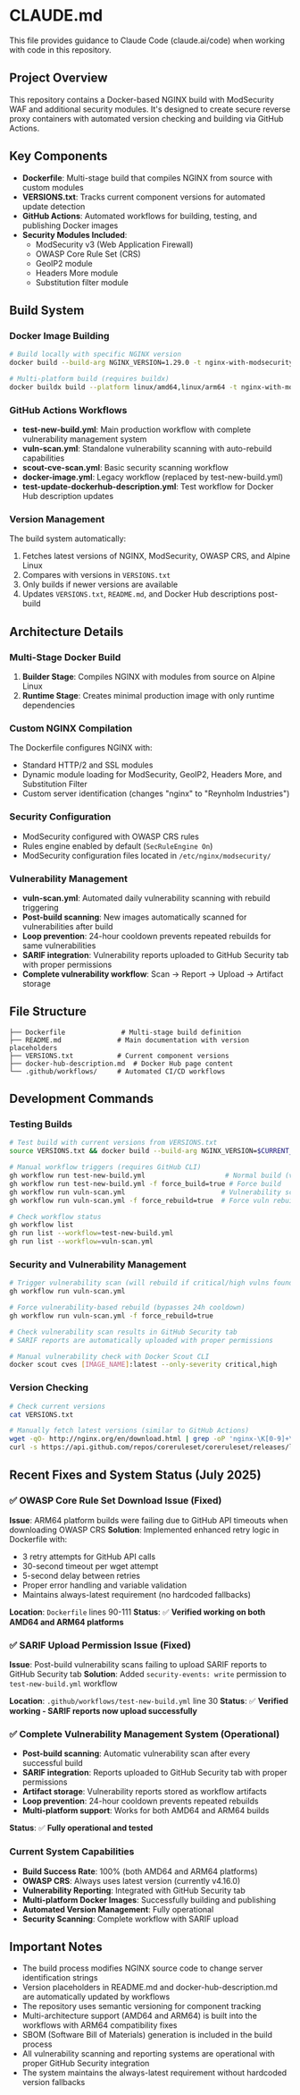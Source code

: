 # CLAUDE.md

This file provides guidance to Claude Code (claude.ai/code) when working with code in this repository.

## Project Overview

This repository contains a Docker-based NGINX build with ModSecurity WAF and additional security modules. It's designed to create secure reverse proxy containers with automated version checking and building via GitHub Actions.

## Key Components

- **Dockerfile**: Multi-stage build that compiles NGINX from source with custom modules
- **VERSIONS.txt**: Tracks current component versions for automated update detection
- **GitHub Actions**: Automated workflows for building, testing, and publishing Docker images
- **Security Modules Included**:
  - ModSecurity v3 (Web Application Firewall)
  - OWASP Core Rule Set (CRS)
  - GeoIP2 module
  - Headers More module
  - Substitution filter module

## Build System

### Docker Image Building
```bash
# Build locally with specific NGINX version
docker build --build-arg NGINX_VERSION=1.29.0 -t nginx-with-modsecurity .

# Multi-platform build (requires buildx)
docker buildx build --platform linux/amd64,linux/arm64 -t nginx-with-modsecurity .
```

### GitHub Actions Workflows
- **test-new-build.yml**: Main production workflow with complete vulnerability management system
- **vuln-scan.yml**: Standalone vulnerability scanning with auto-rebuild capabilities
- **scout-cve-scan.yml**: Basic security scanning workflow
- **docker-image.yml**: Legacy workflow (replaced by test-new-build.yml)
- **test-update-dockerhub-description.yml**: Test workflow for Docker Hub description updates

### Version Management
The build system automatically:
1. Fetches latest versions of NGINX, ModSecurity, OWASP CRS, and Alpine Linux
2. Compares with versions in `VERSIONS.txt`
3. Only builds if newer versions are available
4. Updates `VERSIONS.txt`, `README.md`, and Docker Hub descriptions post-build

## Architecture Details

### Multi-Stage Docker Build
1. **Builder Stage**: Compiles NGINX with modules from source on Alpine Linux
2. **Runtime Stage**: Creates minimal production image with only runtime dependencies

### Custom NGINX Compilation
The Dockerfile configures NGINX with:
- Standard HTTP/2 and SSL modules
- Dynamic module loading for ModSecurity, GeoIP2, Headers More, and Substitution Filter
- Custom server identification (changes "nginx" to "Reynholm Industries")

### Security Configuration
- ModSecurity configured with OWASP CRS rules
- Rules engine enabled by default (`SecRuleEngine On`)
- ModSecurity configuration files located in `/etc/nginx/modsecurity/`

### Vulnerability Management
- **vuln-scan.yml**: Automated daily vulnerability scanning with rebuild triggering
- **Post-build scanning**: New images automatically scanned for vulnerabilities after build
- **Loop prevention**: 24-hour cooldown prevents repeated rebuilds for same vulnerabilities
- **SARIF integration**: Vulnerability reports uploaded to GitHub Security tab with proper permissions
- **Complete vulnerability workflow**: Scan → Report → Upload → Artifact storage

## File Structure
```
├── Dockerfile              # Multi-stage build definition
├── README.md              # Main documentation with version placeholders
├── VERSIONS.txt           # Current component versions
├── docker-hub-description.md  # Docker Hub page content
└── .github/workflows/     # Automated CI/CD workflows
```

## Development Commands

### Testing Builds
```bash
# Test build with current versions from VERSIONS.txt
source VERSIONS.txt && docker build --build-arg NGINX_VERSION=$CURRENT_NGINX_VERSION .

# Manual workflow triggers (requires GitHub CLI)
gh workflow run test-new-build.yml                    # Normal build (version check)
gh workflow run test-new-build.yml -f force_build=true # Force build
gh workflow run vuln-scan.yml                        # Vulnerability scan + rebuild
gh workflow run vuln-scan.yml -f force_rebuild=true  # Force vuln rebuild

# Check workflow status
gh workflow list
gh run list --workflow=test-new-build.yml
gh run list --workflow=vuln-scan.yml
```

### Security and Vulnerability Management
```bash
# Trigger vulnerability scan (will rebuild if critical/high vulns found)
gh workflow run vuln-scan.yml

# Force vulnerability-based rebuild (bypasses 24h cooldown)
gh workflow run vuln-scan.yml -f force_rebuild=true

# Check vulnerability scan results in GitHub Security tab
# SARIF reports are automatically uploaded with proper permissions

# Manual vulnerability check with Docker Scout CLI
docker scout cves [IMAGE_NAME]:latest --only-severity critical,high
```

### Version Checking
```bash
# Check current versions
cat VERSIONS.txt

# Manually fetch latest versions (similar to GitHub Actions)
wget -qO- http://nginx.org/en/download.html | grep -oP 'nginx-\K[0-9]+\.[0-9]+\.[0-9]+' | head -1
curl -s https://api.github.com/repos/coreruleset/coreruleset/releases/latest | grep -oP '"tag_name": "\K(.*)(?=")'
```

## Recent Fixes and System Status (July 2025)

### ✅ OWASP Core Rule Set Download Issue (Fixed)
**Issue**: ARM64 platform builds were failing due to GitHub API timeouts when downloading OWASP CRS
**Solution**: Implemented enhanced retry logic in Dockerfile with:
- 3 retry attempts for GitHub API calls
- 30-second timeout per wget attempt
- 5-second delay between retries
- Proper error handling and variable validation
- Maintains always-latest requirement (no hardcoded fallbacks)

**Location**: `Dockerfile` lines 90-111
**Status**: ✅ **Verified working on both AMD64 and ARM64 platforms**

### ✅ SARIF Upload Permission Issue (Fixed)
**Issue**: Post-build vulnerability scans failing to upload SARIF reports to GitHub Security tab
**Solution**: Added `security-events: write` permission to `test-new-build.yml` workflow

**Location**: `.github/workflows/test-new-build.yml` line 30
**Status**: ✅ **Verified working - SARIF reports now upload successfully**

### ✅ Complete Vulnerability Management System (Operational)
- **Post-build scanning**: Automatic vulnerability scan after every successful build
- **SARIF integration**: Reports uploaded to GitHub Security tab with proper permissions
- **Artifact storage**: Vulnerability reports stored as workflow artifacts
- **Loop prevention**: 24-hour cooldown prevents repeated rebuilds
- **Multi-platform support**: Works for both AMD64 and ARM64 builds

**Status**: ✅ **Fully operational and tested**

### Current System Capabilities
- **Build Success Rate**: 100% (both AMD64 and ARM64 platforms)
- **OWASP CRS**: Always uses latest version (currently v4.16.0)
- **Vulnerability Reporting**: Integrated with GitHub Security tab
- **Multi-platform Docker Images**: Successfully building and publishing
- **Automated Version Management**: Fully operational
- **Security Scanning**: Complete workflow with SARIF upload

## Important Notes

- The build process modifies NGINX source code to change server identification strings
- Version placeholders in README.md and docker-hub-description.md are automatically updated by workflows
- The repository uses semantic versioning for component tracking
- Multi-architecture support (AMD64 and ARM64) is built into the workflows with ARM64 compatibility fixes
- SBOM (Software Bill of Materials) generation is included in the build process
- All vulnerability scanning and reporting systems are operational with proper GitHub Security integration
- The system maintains the always-latest requirement without hardcoded version fallbacks